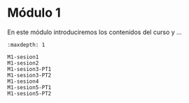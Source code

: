 # Módulo 1

En este módulo introduciremos los contenidos del curso y ...

```{toctree}
:maxdepth: 1

M1-sesion1
M1-sesion2
M1-sesion3-PT1
M1-sesion3-PT2
M1-sesion4
M1-sesion5-PT1
M1-sesion5-PT2


```

